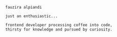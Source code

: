 ```readme
fauzira alpiandi
```

```readme
just an enthusiastic...
```

```readme
frontend developer processing coffee into code,
thirsty for knowledge and pursued by curiosity.
```